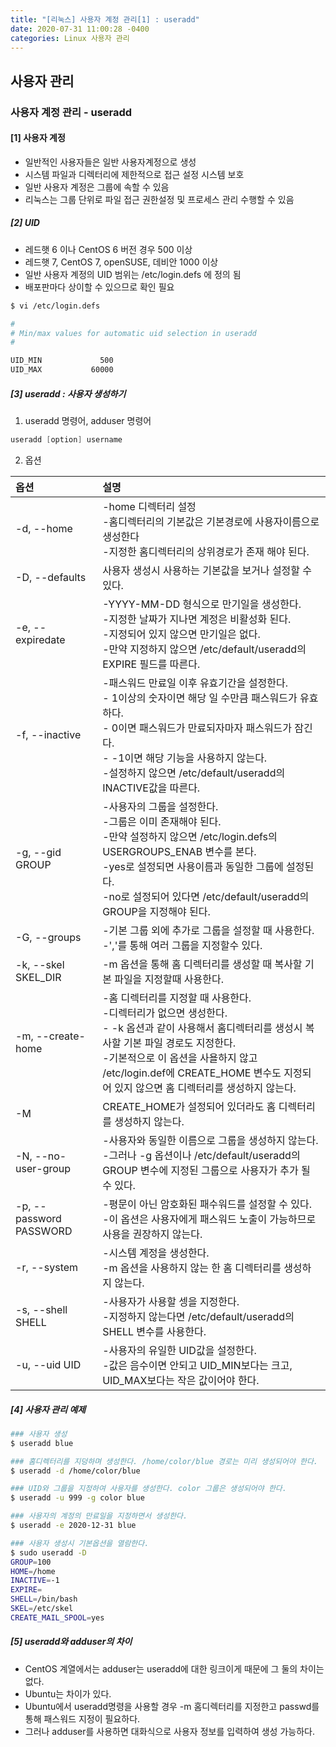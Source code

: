 ```yaml
---
title: "[리눅스] 사용자 계정 관리[1] : useradd"
date: 2020-07-31 11:00:28 -0400
categories: Linux 사용자 관리
---
```


## 사용자 관리 

### 사용자 계정 관리 - useradd

#### [1] 사용자 계정

- 일반적인 사용자들은 일반 사용자계정으로 생성
- 시스템 파일과 디렉터리에 제한적으로 접근 설정 시스템 보호
- 일반 사용자 계정은 그룹에 속할 수 있음
- 리눅스는 그룹 단위로 파일 접근 권한설정 및 프로세스 관리 수행할 수 있음

##### [2] UID

- 레드햇 6 이나 CentOS 6 버전 경우 500 이상
- 레드햇 7, CentOS 7, openSUSE, 데비안 1000 이상
- 일반 사용자 계정의 UID 범위는 /etc/login.defs 에 정의 됨
- 배포판마다 상이할 수 있으므로 확인 필요

```bash
$ vi /etc/login.defs

# 
# Min/max values for automatic uid selection in useradd
#

UID_MIN             500
UID_MAX           60000

```


##### [3] useradd : 사용자 생성하기

1) useradd 명령어, adduser 명령어

```s
useradd [option] username
```

2) 옵션

|옵션            |설명                                |
|:--------------|:-----------------------------------|
|-d, --home|-home 디렉터리 설정 <br/>-홈디렉터리의 기본값은 기본경로에 사용자이름으로 생성한다 <br/>-지정한 홈디렉터리의 상위경로가 존재 해야 된다.|
|-D, --defaults|사용자 생성시 사용하는 기본값을 보거나 설정할 수있다.|
|-e, --expiredate|-YYYY-MM-DD 형식으로 만기일을 생성한다.<br/>-지정한 날짜가 지나면 계정은 비활성화 된다.<br/>-지정되어 있지 않으면 만기일은 없다.<br/>-만약 지정하지 않으면 /etc/default/useradd의 EXPIRE 필드를 따른다.|
|-f, --inactive|-패스워드 만료일 이후 유효기간을 설정한다.<br/>- 1이상의 숫자이면 해당 일 수만큼 패스워드가 유효하다.<br/>- 0이면 패스워드가 만료되자마자 패스워드가 잠긴다.<br/>- -1이면 해당 기능을 사용하지 않는다.<br/>-설정하지 않으면 /etc/default/useradd의 INACTIVE값을 따른다.|
|-g, --gid GROUP|-사용자의 그룹을 설정한다.<br/>-그룹은 이미 존재해야 된다.<br/>-만약 설정하지 않으면 /etc/login.defs의 USERGROUPS_ENAB 변수를 본다.<br/>-yes로 설정되면 사용이름과 동일한 그룹에 설정된다.<br/>-no로 설정되어 있다면 /etc/default/useradd의 GROUP을 지정해야 된다.|
|-G, --groups|-기본 그룹 외에 추가로 그룹을 설정할 때 사용한다. <br/>-','를 통해 여러 그룹을 지정할수 있다.|
|-k, --skel SKEL_DIR| -m 옵션을 통해 홈 디렉터리를 생성할 때 복사할 기본 파일을 지정할때 사용한다.|
|-m, --create-home|-홈 디렉터리를 지정할 때 사용한다.<br/>-디렉터리가 없으면 생성한다.<br/>- -k 옵션과 같이 사용해서 홈디렉터리를 생성시 복사할 기본 파일 경로도 지정한다.<br/>-기본적으로 이 옵션을 사욜하지 않고 /etc/login.def에 CREATE_HOME 변수도 지정되어 있지 않으면 홈 디렉터리를 생성하지 않는다.|
|-M|CREATE_HOME가 설정되어 있더라도 홈 디렉터리를 생성하지 않는다.|
|-N, --no-user-group|-사용자와 동일한 이름으로 그룹을 생성하지 않는다.<br/>-그러나 -g 옵션이나 /etc/default/useradd의 GROUP 변수에 지정된 그룹으로 사용자가 추가 될 수 있다.|
|-p, --password PASSWORD|-평문이 아닌 암호화된 패수워드를 설정할 수 있다.<br/>-이 옵션은 사용자에게 패스워드 노출이 가능하므로 사용을 권장하지 않는다.|
|-r, --system|-시스템 계정을 생성한다.<br/>-m 옵션을 사용하지 않는 한 홈 디렉터리를 생성하지 않는다.|
|-s, --shell SHELL|-사용자가 사용할 셍을 지정한다.<br/>-지정하지 않는다면 /etc/default/useradd의 SHELL 변수를 사용한다.|
|-u, --uid UID|-사용자의 유일한 UID값을 설정한다.<br/>-값은 음수이면 안되고 UID_MIN보다는 크고, UID_MAX보다는 작은 값이어야 한다.|


##### [4] 사용자 관리 예제

```bash
### 사용자 생성
$ useradd blue

### 홈디렉터리를 지덩하며 생성한다. /home/color/blue 경로는 미리 생성되어야 한다.
$ useradd -d /home/color/blue

### UID와 그룹을 지정하여 사용자를 생성한다. color 그룹은 생성되어야 한다.
$ useradd -u 999 -g color blue

### 사용자의 계정의 만료일을 지정하면서 생성한다.
$ useradd -e 2020-12-31 blue

### 사용자 생성시 기본옵션을 열람한다.
$ sudo useradd -D
GROUP=100
HOME=/home
INACTIVE=-1
EXPIRE=
SHELL=/bin/bash
SKEL=/etc/skel
CREATE_MAIL_SPOOL=yes
```

##### [5] useradd와 adduser의 차이

- CentOS 계열에서는 adduser는 useradd에 대한 링크이게 때문에 그 둘의 차이는 없다.
- Ubuntu는 차이가 있다.
- Ubuntu에서 useradd명령을 사용할 경우 -m 홈디렉터리를 지정한고 passwd를 통해 패스워드 지정이 필요하다.
- 그러나 adduser를 사용하면 대화식으로 사용자 정보를 입력하여 생성 가능하다.



